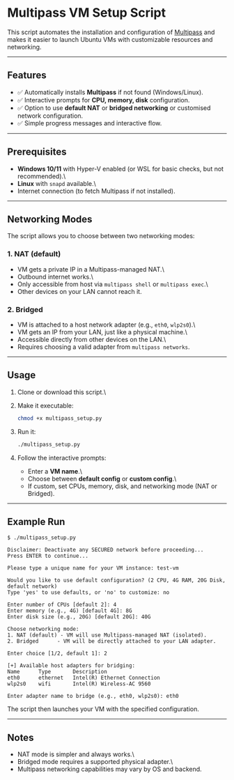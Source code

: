 # Multipass VM Setup Script

This script automates the installation and configuration of
[Multipass](https://multipass.run) and makes it easier to launch Ubuntu
VMs with customizable resources and networking.

------------------------------------------------------------------------

## Features

-   ✅ Automatically installs **Multipass** if not found
    (Windows/Linux).
-   ✅ Interactive prompts for **CPU, memory, disk** configuration.
-   ✅ Option to use **default NAT** or **bridged networking** or customised network configuration.
-   ✅ Simple progress messages and interactive flow.

------------------------------------------------------------------------

## Prerequisites

-   **Windows 10/11** with Hyper-V enabled (or WSL for basic checks, but
    not recommended).\
-   **Linux** with `snapd` available.\
-   Internet connection (to fetch Multipass if not installed).

------------------------------------------------------------------------

## Networking Modes

The script allows you to choose between two networking modes:

### 1. NAT (default)

-   VM gets a private IP in a Multipass-managed NAT.\
-   Outbound internet works.\
-   Only accessible from host via `multipass shell` or
    `multipass exec`.\
-   Other devices on your LAN cannot reach it.

### 2. Bridged

-   VM is attached to a host network adapter (e.g., `eth0`, `wlp2s0`).\
-   VM gets an IP from your LAN, just like a physical machine.\
-   Accessible directly from other devices on the LAN.\
-   Requires choosing a valid adapter from `multipass networks`.

------------------------------------------------------------------------

## Usage

1.  Clone or download this script.\

2.  Make it executable:

    ``` bash
    chmod +x multipass_setup.py
    ```

3.  Run it:

    ``` bash
    ./multipass_setup.py
    ```

4.  Follow the interactive prompts:

    -   Enter a **VM name**.\
    -   Choose between **default config** or **custom config**.\
    -   If custom, set CPUs, memory, disk, and networking mode (NAT or
        Bridged).

------------------------------------------------------------------------

## Example Run

    $ ./multipass_setup.py

    Disclaimer: Deactivate any SECURED network before proceeding...
    Press ENTER to continue...

    Please type a unique name for your VM instance: test-vm

    Would you like to use default configuration? (2 CPU, 4G RAM, 20G Disk, default network)
    Type 'yes' to use defaults, or 'no' to customize: no

    Enter number of CPUs [default 2]: 4
    Enter memory (e.g., 4G) [default 4G]: 8G
    Enter disk size (e.g., 20G) [default 20G]: 40G

    Choose networking mode:
    1. NAT (default) - VM will use Multipass-managed NAT (isolated).
    2. Bridged      - VM will be directly attached to your LAN adapter.

    Enter choice [1/2, default 1]: 2

    [+] Available host adapters for bridging:
    Name      Type       Description
    eth0      ethernet   Intel(R) Ethernet Connection
    wlp2s0    wifi       Intel(R) Wireless-AC 9560

    Enter adapter name to bridge (e.g., eth0, wlp2s0): eth0

The script then launches your VM with the specified configuration.

------------------------------------------------------------------------

## Notes

-   NAT mode is simpler and always works.\
-   Bridged mode requires a supported physical adapter.\
-   Multipass networking capabilities may vary by OS and backend.
